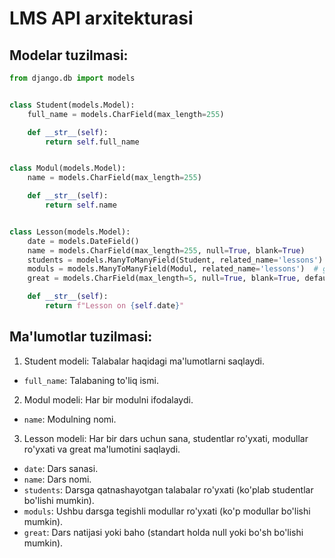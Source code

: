 # LMS API arxitekturasi

## Modelar tuzilmasi:
```python
from django.db import models


class Student(models.Model):
    full_name = models.CharField(max_length=255)

    def __str__(self):
        return self.full_name


class Modul(models.Model):
    name = models.CharField(max_length=255)

    def __str__(self):
        return self.name


class Lesson(models.Model):
    date = models.DateField()
    name = models.CharField(max_length=255, null=True, blank=True)
    students = models.ManyToManyField(Student, related_name='lessons')  # students list
    moduls = models.ManyToManyField(Modul, related_name='lessons')  # get post
    great = models.CharField(max_length=5, null=True, blank=True, default=None)  # default null

    def __str__(self):
        return f"Lesson on {self.date}"
```

## Ma'lumotlar tuzilmasi:
1. Student modeli: Talabalar haqidagi ma'lumotlarni saqlaydi.
- `full_name`: Talabaning to'liq ismi.
2. Modul modeli: Har bir modulni ifodalaydi.
- `name`: Modulning nomi.
3. Lesson modeli: Har bir dars uchun sana, studentlar ro'yxati, modullar ro'yxati va great ma'lumotini saqlaydi.
- `date`: Dars sanasi.
- `name`: Dars nomi.
- `students`: Darsga qatnashayotgan talabalar ro'yxati (ko'plab studentlar bo'lishi mumkin).
- `moduls`: Ushbu darsga tegishli modullar ro'yxati (ko'p modullar bo'lishi mumkin).
- `great`: Dars natijasi yoki baho (standart holda null yoki bo'sh bo'lishi mumkin).
